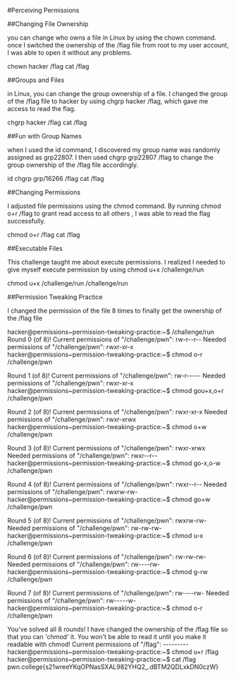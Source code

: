 #Perceiving Permissions 

##Changing File Ownership

you can change who owns a file in Linux by using the chown command.
once I switched the ownership of the /flag file from root to my user account, I was able to open it without any problems.

chown hacker /flag
cat /flag

##Groups and Files

in Linux, you can change the group ownership of a file.
I changed the group of the /flag file to hacker by using chgrp hacker /flag, which gave me access to read the flag.

chgrp hacker /flag
cat /flag

##Fun with Group Names

when I used the id command, I discovered my group name was randomly assigned as grp22807. 
I then used chgrp grp22807 /flag to change the group ownership of the /flag file accordingly.

id
chgrp grp/16266 /flag
cat /flag

##Changing Permissions

I adjusted file permissions using the chmod command.
By running chmod o+r /flag to grant read access to all others , I was able to read the flag successfully.

chmod o+r /flag
cat /flag

##Executable Files

This challenge taught me about execute permissions.
I realized I needed to give myself execute permission by using chmod u+x /challenge/run

chmod u+x /challenge/run
/challenge/run

##Permission Tweaking Practice 

I changed the permission of the file 8 times to finally get the ownership of the /flag file

hacker@permissions~permission-tweaking-practice:~$ /challenge/run
Round 0 (of 8)!
Current permissions of "/challenge/pwn": rw-r--r--
Needed permissions of "/challenge/pwn": rwxr-xr-x
hacker@permissions~permission-tweaking-practice:~$ chmod o-r /challenge/pwn

Round 1 (of 8)!
Current permissions of "/challenge/pwn": rw-r-----
Needed permissions of "/challenge/pwn": rwxr-xr-x
hacker@permissions~permission-tweaking-practice:~$ chmod gou+x,o+r /challenge/pwn

Round 2 (of 8)!
Current permissions of "/challenge/pwn": rwxr-xr-x
Needed permissions of "/challenge/pwn": rwxr-xrwx
hacker@permissions~permission-tweaking-practice:~$ chmod o+w /challenge/pwn

Round 3 (of 8)!
Current permissions of "/challenge/pwn": rwxr-xrwx
Needed permissions of "/challenge/pwn": rwxr--r--
hacker@permissions~permission-tweaking-practice:~$ chmod go-x,o-w /challenge/pwn

Round 4 (of 8)!
Current permissions of "/challenge/pwn": rwxr--r--
Needed permissions of "/challenge/pwn": rwxrw-rw-
hacker@permissions~permission-tweaking-practice:~$ chmod go+w /challenge/pwn

Round 5 (of 8)!
Current permissions of "/challenge/pwn": rwxrw-rw-
Needed permissions of "/challenge/pwn": rw-rw-rw-
hacker@permissions~permission-tweaking-practice:~$ chmod u-x /challenge/pwn

Round 6 (of 8)!
Current permissions of "/challenge/pwn": rw-rw-rw-
Needed permissions of "/challenge/pwn": rw----rw-
hacker@permissions~permission-tweaking-practice:~$ chmod g-rw /challenge/pwn

Round 7 (of 8)!
Current permissions of "/challenge/pwn": rw----rw-
Needed permissions of "/challenge/pwn": rw-----w-
hacker@permissions~permission-tweaking-practice:~$ chmod o-r /challenge/pwn

You've solved all 8 rounds! I have changed the ownership
of the /flag file so that you can 'chmod' it. You won't be able to read
it until you make it readable with chmod!
Current permissions of "/flag": ---------
hacker@permissions~permission-tweaking-practice:~$ chmod u+r /flag
hacker@permissions~permission-tweaking-practice:~$ cat /flag
pwn.college{s21wreeYKqOPNasSXAL982YHQ2_.dBTM2QDLxkDN0czW}








